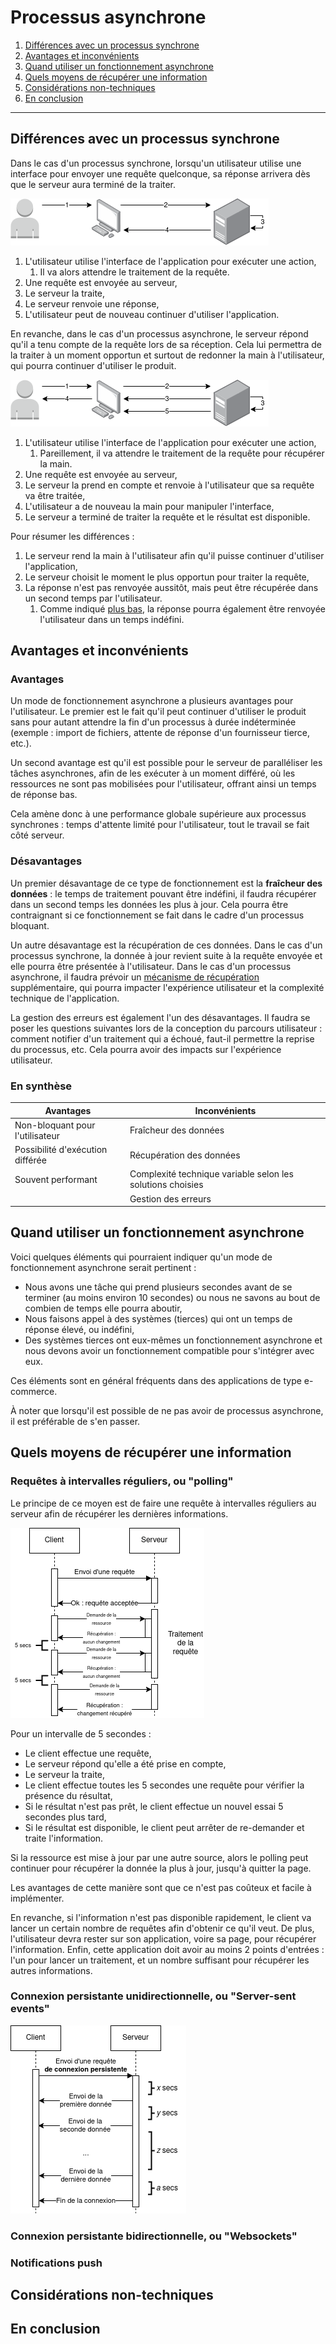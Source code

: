 # Processus asynchrone

1. [Différences avec un processus synchrone](#différences-avec-un-processus-synchrone)
2. [Avantages et inconvénients](#avantages-et-inconvénients)
3. [Quand utiliser un fonctionnement asynchrone](#quand-utiliser-un-fonctionnement-asynchrone)
4. [Quels moyens de récupérer une information](#quels-moyens-de-récupérer-une-information)
5. [Considérations non-techniques](#considérations-non-techniques)
6. [En conclusion](#en-conclusion)

---

## Différences avec un processus synchrone

Dans le cas d'un processus synchrone, lorsqu'un utilisateur utilise une interface pour envoyer une requête quelconque,
sa réponse arrivera dès que le serveur aura terminé de la traiter.

![sync.png](img/sync.png)

1. L'utilisateur utilise l'interface de l'application pour exécuter une action,
   1. Il va alors attendre le traitement de la requête.
2. Une requête est envoyée au serveur,
3. Le serveur la traite,
4. Le serveur renvoie une réponse,
5. L'utilisateur peut de nouveau continuer d'utiliser l'application.

En revanche, dans le cas d'un processus asynchrone, le serveur répond qu'il a tenu compte de la requête lors de sa
réception. Cela lui permettra de la traiter à un moment opportun et surtout de redonner la main à l'utilisateur, qui
pourra continuer d'utiliser le produit.

![async.png](img/async.png)

1. L'utilisateur utilise l'interface de l'application pour exécuter une action,
   1. Pareillement, il va attendre le traitement de la requête pour récupérer la main.
2. Une requête est envoyée au serveur,
3. Le serveur la prend en compte et renvoie à l'utilisateur que sa requête va être traitée,
4. L'utilisateur a de nouveau la main pour manipuler l'interface,
5. Le serveur a terminé de traiter la requête et le résultat est disponible.

Pour résumer les différences :

1. Le serveur rend la main à l'utilisateur afin qu'il puisse continuer d'utiliser l'application,
2. Le serveur choisit le moment le plus opportun pour traiter la requête,
3. La réponse n'est pas renvoyée aussitôt, mais peut être récupérée dans un second temps par l'utilisateur.
   1. Comme indiqué [plus bas](#quels-moyens-de-récupérer-une-information), la réponse pourra également être renvoyée
      l'utilisateur dans un temps indéfini.

## Avantages et inconvénients

### Avantages

Un mode de fonctionnement asynchrone a plusieurs avantages pour l'utilisateur. Le premier est le fait qu'il peut
continuer d'utiliser le produit sans pour autant attendre la fin d'un processus à durée indéterminée (exemple : import
de fichiers, attente de réponse d'un fournisseur tierce, etc.).

Un second avantage est qu'il est possible pour le serveur de paralléliser les tâches asynchrones, afin de les exécuter
à un moment différé, où les ressources ne sont pas mobilisées pour l'utilisateur, offrant ainsi un temps de réponse bas.

Cela amène donc à une performance globale supérieure aux processus synchrones : temps d'attente limité pour
l'utilisateur, tout le travail se fait côté serveur.

### Désavantages

Un premier désavantage de ce type de fonctionnement est la **fraîcheur des données** : le temps de traitement pouvant
être indéfini, il faudra récupérer dans un second temps les données les plus à jour. Cela pourra être contraignant si ce
fonctionnement se fait dans le cadre d'un processus bloquant.

Un autre désavantage est la récupération de ces données. Dans le cas d'un processus synchrone, la donnée à jour revient
suite à la requête envoyée et elle pourra être présentée à l'utilisateur. Dans le cas d'un processus asynchrone, il
faudra prévoir un [mécanisme de récupération](#quels-moyens-de-récupérer-une-information) supplémentaire, qui pourra
impacter l'expérience utilisateur et la complexité technique de l'application.

La gestion des erreurs est également l'un des désavantages. Il faudra se poser les questions suivantes lors de la
conception du parcours utilisateur : comment notifier d'un traitement qui a échoué, faut-il permettre la reprise du
processus, etc. Cela pourra avoir des impacts sur l'expérience utilisateur.

### En synthèse

| Avantages                        | Inconvénients                                              |
|----------------------------------|------------------------------------------------------------|
| Non-bloquant pour l'utilisateur  | Fraîcheur des données                                      |
| Possibilité d'exécution différée | Récupération des données                                   |
| Souvent performant               | Complexité technique variable selon les solutions choisies |
|                                  | Gestion des erreurs                                        |

## Quand utiliser un fonctionnement asynchrone

Voici quelques éléments qui pourraient indiquer qu'un mode de fonctionnement asynchrone serait pertinent :

- Nous avons une tâche qui prend plusieurs secondes avant de se terminer (au moins environ 10 secondes) ou nous ne
  savons au bout de combien de temps elle pourra aboutir,
- Nous faisons appel à des systèmes (tierces) qui ont un temps de réponse élevé, ou indéfini,
- Des systèmes tierces ont eux-mêmes un fonctionnement asynchrone et nous devons avoir un fonctionnement compatible pour
  s'intégrer avec eux.

Ces éléments sont en général fréquents dans des applications de type e-commerce.

À noter que lorsqu'il est possible de ne pas avoir de processus asynchrone, il est préférable de s'en passer.

## Quels moyens de récupérer une information

### Requêtes à intervalles réguliers, ou "polling"

Le principe de ce moyen est de faire une requête à intervalles réguliers au serveur afin de récupérer les dernières
informations.

![polling.png](img/polling.png)

Pour un intervalle de 5 secondes :

- Le client effectue une requête,
- Le serveur répond qu'elle a été prise en compte,
- Le serveur la traite,
- Le client effectue toutes les 5 secondes une requête pour vérifier la présence du résultat,
- Si le résultat n'est pas prêt, le client effectue un nouvel essai 5 secondes plus tard,
- Si le résultat est disponible, le client peut arrêter de re-demander et traite l'information.

Si la ressource est mise à jour par une autre source, alors le polling peut continuer pour récupérer la donnée la plus à
jour, jusqu'à quitter la page.

Les avantages de cette manière sont que ce n'est pas coûteux et facile à implémenter.

En revanche, si l'information n'est pas disponible rapidement, le client va lancer un certain nombre de requêtes afin
d'obtenir ce qu'il veut. De plus, l'utilisateur devra rester sur son application, voire sa page, pour récupérer
l'information. Enfin, cette application doit avoir au moins 2 points d'entrées : l'un pour lancer un traitement, et un
nombre suffisant pour récupérer les autres informations.

### Connexion persistante unidirectionnelle, ou "Server-sent events"

![SSE.png](img/SSE.png)

### Connexion persistante bidirectionnelle, ou "Websockets"

### Notifications push

## Considérations non-techniques

## En conclusion
